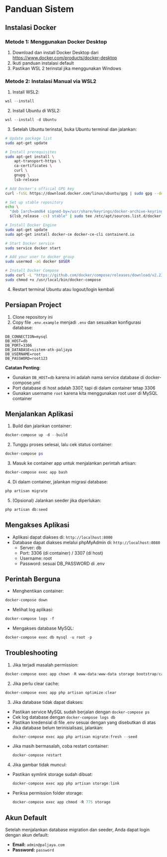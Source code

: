 # Panduan Sistem

## Instalasi Docker

### Metode 1: Menggunakan Docker Desktop

1. Download dan install Docker Desktop dari https://www.docker.com/products/docker-desktop
2. Ikuti panduan instalasi default
3. Pastikan WSL 2 terinstal jika menggunakan Windows

### Metode 2: Instalasi Manual via WSL2

1. Install WSL2:

```powershell
wsl --install
```

2. Install Ubuntu di WSL2:

```powershell
wsl --install -d Ubuntu
```

3. Setelah Ubuntu terinstal, buka Ubuntu terminal dan jalankan:

```bash
# Update package list
sudo apt-get update

# Install prerequisites
sudo apt-get install \
    apt-transport-https \
    ca-certificates \
    curl \
    gnupg \
    lsb-release

# Add Docker's official GPG key
curl -fsSL https://download.docker.com/linux/ubuntu/gpg | sudo gpg --dearmor -o /usr/share/keyrings/docker-archive-keyring.gpg

# Set up stable repository
echo \
  "deb [arch=amd64 signed-by=/usr/share/keyrings/docker-archive-keyring.gpg] https://download.docker.com/linux/ubuntu \
  $(lsb_release -cs) stable" | sudo tee /etc/apt/sources.list.d/docker.list > /dev/null

# Install Docker Engine
sudo apt-get update
sudo apt-get install docker-ce docker-ce-cli containerd.io

# Start Docker service
sudo service docker start

# Add your user to docker group
sudo usermod -aG docker $USER

# Install Docker Compose
sudo curl -L "https://github.com/docker/compose/releases/download/v2.23.0/docker-compose-$(uname -s)-$(uname -m)" -o /usr/local/bin/docker-compose
sudo chmod +x /usr/local/bin/docker-compose
```

4. Restart terminal Ubuntu atau logout/login kembali

## Persiapan Project

1. Clone repository ini
2. Copy file `.env.example` menjadi `.env` dan sesuaikan konfigurasi database:

```env
DB_CONNECTION=mysql
DB_HOST=db
DB_PORT=3306
DB_DATABASE=sistem-atk-paljaya
DB_USERNAME=root
DB_PASSWORD=root123
```

**Catatan Penting**:

-   Gunakan `DB_HOST=db` karena ini adalah nama service database di docker-compose.yml
-   Port database di host adalah 3307, tapi di dalam container tetap 3306
-   Gunakan username `root` karena kita menggunakan root user di MySQL container

## Menjalankan Aplikasi

1. Build dan jalankan container:

```powershell
docker-compose up -d --build
```

2. Tunggu proses selesai, lalu cek status container:

```powershell
docker-compose ps
```

3. Masuk ke container app untuk menjalankan perintah artisan:

```powershell
docker-compose exec app bash
```

4. Di dalam container, jalankan migrasi database:

```bash
php artisan migrate
```

5. (Opsional) Jalankan seeder jika diperlukan:

```bash
php artisan db:seed
```

## Mengakses Aplikasi

-   Aplikasi dapat diakses di: `http://localhost:8000`
-   Database dapat diakses melalui phpMyAdmin di: `http://localhost:8080`
    -   Server: db
    -   Port: 3306 (di container) / 3307 (di host)
    -   Username: root
    -   Password: sesuai DB_PASSWORD di .env

## Perintah Berguna

-   Menghentikan container:

```powershell
docker-compose down
```

-   Melihat log aplikasi:

```powershell
docker-compose logs -f
```

-   Mengakses database MySQL:

```powershell
docker-compose exec db mysql -u root -p
```

## Troubleshooting

1. Jika terjadi masalah permission:

```powershell
docker-compose exec app chown -R www-data:www-data storage bootstrap/cache
```

2. Jika perlu clear cache:

```powershell
docker-compose exec app php artisan optimize:clear
```

3. Jika database tidak dapat diakses:

-   Pastikan service MySQL sudah berjalan dengan `docker-compose ps`
-   Cek log database dengan `docker-compose logs db`
-   Pastikan kredensial di file .env sesuai dengan yang disebutkan di atas
-   Jika database belum terinisialisasi, jalankan:
    ```powershell
    docker-compose exec app php artisan migrate:fresh --seed
    ```
-   Jika masih bermasalah, coba restart container:
    ```powershell
    docker-compose restart
    ```

4. Jika gambar tidak muncul:

-   Pastikan symlink storage sudah dibuat:
    ```powershell
    docker-compose exec app php artisan storage:link
    ```
-   Periksa permission folder storage:
    ```powershell
    docker-compose exec app chmod -R 775 storage
    ```

## Akun Default

Setelah menjalankan database migration dan seeder, Anda dapat login dengan akun default:

-   **Email:** `admin@paljaya.com`
-   **Password:** `password`

